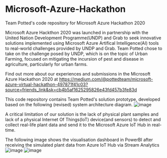 # Microsoft-Azure-Hackathon
Team Potted's code repository for Microsoft Azure Hackathon 2020

Microsoft Azure Hackthon 2020 was launched in partnership with the United Nation Development Programme(UNDP) and Grab to seek innovative solutions implemented using Microsoft Azure Artifical Intelligence(AI) tools to real-world challenges provided by UNDP and Grab. Team Potted chose to take on the challenge posed by UNDP, which is on the topic of Urban Farming, focused on mitigating the incursion of pest and disease in agriculture, particularly for urban farms.

Find out more about our experiences and submissions in the Microsoft Azure Hackathon 2020 at https://medium.com/@pottedteam/microsoft-azure-virtual-hackathon-497871f41c03?source=friends_link&sk=cb4b5af1625295826e43fd457b3fe83d

This code repository contains Team Potted's solution prototype, developed based on the following (revised) system architecture diagram.
![image](https://user-images.githubusercontent.com/43470271/206885209-ef99e09a-40c3-440c-91e6-5999e99c4872.png)

A critical limitation of our solution is the lack of physical plant samples and lack of a physical Internet Of Things(IoT) device(and sensors) to detect and collect real-life plant data and send it to the Microsoft Azure IoT Hub in real-time.

The following image shows the visualisation dashboard in PowerBI after receiving the simulated plant data from Azure IoT Hub via Stream Analytics
![image](https://user-images.githubusercontent.com/43470271/206906156-449ca7f7-2618-49fe-9fb7-446842af4afd.png)
![image](https://user-images.githubusercontent.com/43470271/206907572-aebf4302-dc55-4ce3-8392-d168080a32bd.png)


